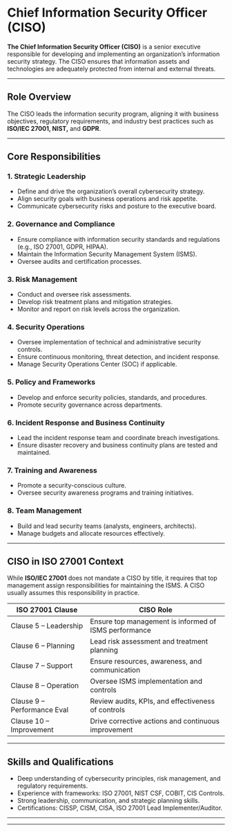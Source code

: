# Chief Information Security Officer (CISO)

**The Chief Information Security Officer (CISO)** is a senior executive responsible for developing and implementing an organization’s information security strategy. The CISO ensures that information assets and technologies are adequately protected from internal and external threats.

---

## Role Overview

The CISO leads the information security program, aligning it with business objectives, regulatory requirements, and industry best practices such as **ISO/IEC 27001, NIST,** and **GDPR**.

---

## Core Responsibilities

### 1. Strategic Leadership

- Define and drive the organization’s overall cybersecurity strategy.
- Align security goals with business operations and risk appetite.
- Communicate cybersecurity risks and posture to the executive board.

### 2. Governance and Compliance

- Ensure compliance with information security standards and regulations (e.g., ISO 27001, GDPR, HIPAA).
- Maintain the Information Security Management System (ISMS).
- Oversee audits and certification processes.

### 3. Risk Management

- Conduct and oversee risk assessments.
- Develop risk treatment plans and mitigation strategies.
- Monitor and report on risk levels across the organization.
### 4. Security Operations

- Oversee implementation of technical and administrative security controls.
- Ensure continuous monitoring, threat detection, and incident response.
- Manage Security Operations Center (SOC) if applicable.

### 5. Policy and Frameworks

- Develop and enforce security policies, standards, and procedures.
- Promote security governance across departments.

### 6. Incident Response and Business Continuity

- Lead the incident response team and coordinate breach investigations.
- Ensure disaster recovery and business continuity plans are tested and maintained.

### 7. Training and Awareness

- Promote a security-conscious culture.
- Oversee security awareness programs and training initiatives.

### 8. Team Management

- Build and lead security teams (analysts, engineers, architects).
- Manage budgets and allocate resources effectively.

---
## CISO in ISO 27001 Context

While **ISO/IEC 27001** does not mandate a CISO by title, it requires that top management assign responsibilities for maintaining the ISMS. A CISO usually assumes this responsibility in practice.

| ISO 27001 Clause              | CISO Role                                                              |
|-------------------------------|------------------------------------------------------------------------|
| Clause 5 – Leadership         | Ensure top management is informed of ISMS performance                  |
| Clause 6 – Planning           | Lead risk assessment and treatment planning                            |
| Clause 7 – Support            | Ensure resources, awareness, and communication                         |
| Clause 8 – Operation          | Oversee ISMS implementation and controls                               |
| Clause 9 – Performance Eval   | Review audits, KPIs, and effectiveness of controls                     |
| Clause 10 – Improvement       | Drive corrective actions and continuous improvement                    |

---

## Skills and Qualifications

- Deep understanding of cybersecurity principles, risk management, and regulatory requirements.
- Experience with frameworks: ISO 27001, NIST CSF, COBIT, CIS Controls.
- Strong leadership, communication, and strategic planning skills.
- Certifications: CISSP, CISM, CISA, ISO 27001 Lead Implementer/Auditor.

---
---

